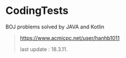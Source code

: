 # CodingTests

BOJ problems solved by JAVA and Kotlin


> https://www.acmicpc.net/user/hanhb1011
>
> last update : 18.3.11.